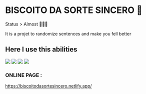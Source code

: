 # BISCOITO DA SORTE SINCERO 🤖


Status > Almost 🕵🏾‍♂️ 


It is a projet to randomize sentences and make you fell better

## Here I use this abilities
<img src="https://img.shields.io/badge/HTML5-E34F26?style=for-the-badge&logo=html5&logoColor=white" />
<img src="https://img.shields.io/badge/CSS3-1572B6?style=for-the-badge&logo=css3&logoColor=white" />
<img src="https://img.shields.io/badge/React-20232A?style=for-the-badge&logo=react&logoColor=61DAFB" />
<img src="https://img.shields.io/badge/styled--components-DB7093?style=for-the-badge&logo=styled-components&logoColor=white" />

### ONLINE PAGE :
https://biscoitodasortesincero.netlify.app/

